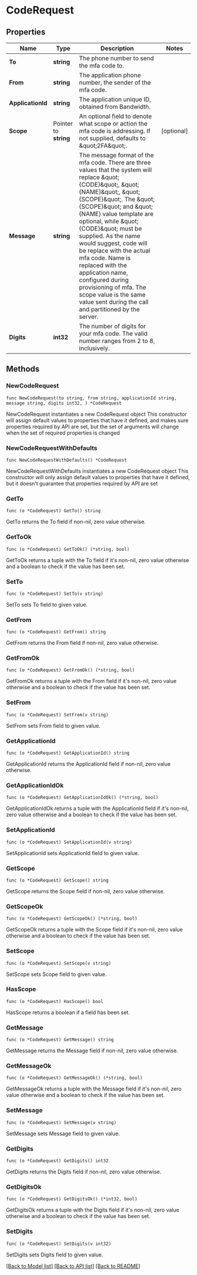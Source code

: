 # CodeRequest

## Properties

Name | Type | Description | Notes
------------ | ------------- | ------------- | -------------
**To** | **string** | The phone number to send the mfa code to. | 
**From** | **string** | The application phone number, the sender of the mfa code. | 
**ApplicationId** | **string** | The application unique ID, obtained from Bandwidth. | 
**Scope** | Pointer to **string** | An optional field to denote what scope or action the mfa code is addressing.  If not supplied, defaults to \&quot;2FA\&quot;. | [optional] 
**Message** | **string** | The message format of the mfa code.  There are three values that the system will replace \&quot;{CODE}\&quot;, \&quot;{NAME}\&quot;, \&quot;{SCOPE}\&quot;.  The \&quot;{SCOPE}\&quot; and \&quot;{NAME} value template are optional, while \&quot;{CODE}\&quot; must be supplied.  As the name would suggest, code will be replace with the actual mfa code.  Name is replaced with the application name, configured during provisioning of mfa.  The scope value is the same value sent during the call and partitioned by the server. | 
**Digits** | **int32** | The number of digits for your mfa code.  The valid number ranges from 2 to 8, inclusively. | 

## Methods

### NewCodeRequest

`func NewCodeRequest(to string, from string, applicationId string, message string, digits int32, ) *CodeRequest`

NewCodeRequest instantiates a new CodeRequest object
This constructor will assign default values to properties that have it defined,
and makes sure properties required by API are set, but the set of arguments
will change when the set of required properties is changed

### NewCodeRequestWithDefaults

`func NewCodeRequestWithDefaults() *CodeRequest`

NewCodeRequestWithDefaults instantiates a new CodeRequest object
This constructor will only assign default values to properties that have it defined,
but it doesn't guarantee that properties required by API are set

### GetTo

`func (o *CodeRequest) GetTo() string`

GetTo returns the To field if non-nil, zero value otherwise.

### GetToOk

`func (o *CodeRequest) GetToOk() (*string, bool)`

GetToOk returns a tuple with the To field if it's non-nil, zero value otherwise
and a boolean to check if the value has been set.

### SetTo

`func (o *CodeRequest) SetTo(v string)`

SetTo sets To field to given value.


### GetFrom

`func (o *CodeRequest) GetFrom() string`

GetFrom returns the From field if non-nil, zero value otherwise.

### GetFromOk

`func (o *CodeRequest) GetFromOk() (*string, bool)`

GetFromOk returns a tuple with the From field if it's non-nil, zero value otherwise
and a boolean to check if the value has been set.

### SetFrom

`func (o *CodeRequest) SetFrom(v string)`

SetFrom sets From field to given value.


### GetApplicationId

`func (o *CodeRequest) GetApplicationId() string`

GetApplicationId returns the ApplicationId field if non-nil, zero value otherwise.

### GetApplicationIdOk

`func (o *CodeRequest) GetApplicationIdOk() (*string, bool)`

GetApplicationIdOk returns a tuple with the ApplicationId field if it's non-nil, zero value otherwise
and a boolean to check if the value has been set.

### SetApplicationId

`func (o *CodeRequest) SetApplicationId(v string)`

SetApplicationId sets ApplicationId field to given value.


### GetScope

`func (o *CodeRequest) GetScope() string`

GetScope returns the Scope field if non-nil, zero value otherwise.

### GetScopeOk

`func (o *CodeRequest) GetScopeOk() (*string, bool)`

GetScopeOk returns a tuple with the Scope field if it's non-nil, zero value otherwise
and a boolean to check if the value has been set.

### SetScope

`func (o *CodeRequest) SetScope(v string)`

SetScope sets Scope field to given value.

### HasScope

`func (o *CodeRequest) HasScope() bool`

HasScope returns a boolean if a field has been set.

### GetMessage

`func (o *CodeRequest) GetMessage() string`

GetMessage returns the Message field if non-nil, zero value otherwise.

### GetMessageOk

`func (o *CodeRequest) GetMessageOk() (*string, bool)`

GetMessageOk returns a tuple with the Message field if it's non-nil, zero value otherwise
and a boolean to check if the value has been set.

### SetMessage

`func (o *CodeRequest) SetMessage(v string)`

SetMessage sets Message field to given value.


### GetDigits

`func (o *CodeRequest) GetDigits() int32`

GetDigits returns the Digits field if non-nil, zero value otherwise.

### GetDigitsOk

`func (o *CodeRequest) GetDigitsOk() (*int32, bool)`

GetDigitsOk returns a tuple with the Digits field if it's non-nil, zero value otherwise
and a boolean to check if the value has been set.

### SetDigits

`func (o *CodeRequest) SetDigits(v int32)`

SetDigits sets Digits field to given value.



[[Back to Model list]](../README.md#documentation-for-models) [[Back to API list]](../README.md#documentation-for-api-endpoints) [[Back to README]](../README.md)


